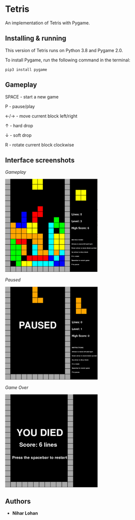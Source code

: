 # Tetris
An implementation of Tetris with Pygame.

## Installing & running
This version of Tetris runs on Python 3.8 and Pygame 2.0. 

To install Pygame, run the following command in the terminal:

```
pip3 install pygame
```

## Gameplay
SPACE - start a new game

P     - pause/play

←/→	  - move current block left/right

↑     - hard drop

↓     - soft drop

R     - rotate current block clockwise

## Interface screenshots
<i>Gameplay</i>

<img src="https://github.com/niharl/pygame-tetris/blob/bd3195864980054dbde7d9b83c360e7653c17bf0/Gameplay.png" width="300" height="300">

<i>Paused</i>

<img src="https://github.com/niharl/pygame-tetris/blob/bd3195864980054dbde7d9b83c360e7653c17bf0/Paused.png" width="300" height="300">

<i>Game Over</i>

<img src="https://github.com/niharl/pygame-tetris/blob/bd3195864980054dbde7d9b83c360e7653c17bf0/Died.png" width="300" height="300">

## Authors

* **Nihar Lohan**
